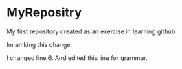 MyRepositry
===========

My first repository created as an exercise in learning github

Im amking this change.


I changed line 6. And edited this line for grammar.
